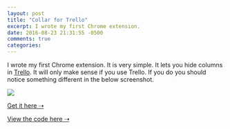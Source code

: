 ```yaml
---
layout: post
title: "Collar for Trello"
excerpt: I wrote my first Chrome extension.
date: 2016-08-23 21:31:55 -0500
comments: true
categories: 
---
```


I wrote my first Chrome extension. It is very simple. It lets you hide columns in [Trello](https://trello.com). It will only make sense if you use Trello. If you do you should notice something different in the below screenshot.

![]({{site.baseurl}}/assets/2016/08/collar.png)

[Get it here ⇢](https://chrome.google.com/webstore/detail/collar-for-trello/gihipdjddmpohdaojninllaghokfaend)

[View the code here ⇢](https://github.com/dealingwith/collar)

